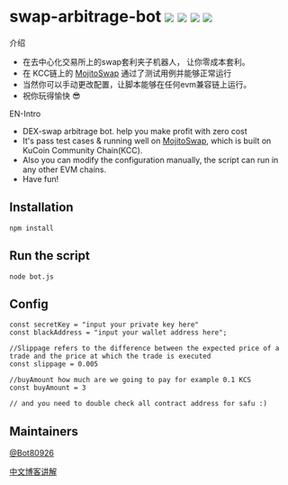 # swap-arbitrage-bot ![](https://img.shields.io/badge/license-ISC-blue) ![](https://img.shields.io/badge/version-v1.0.0-blue) ![](https://img.shields.io/badge/ethers-v5.5.3-blue) ![](https://img.shields.io/badge/nodejs-passing-brightgreen)

介绍
- 在去中心化交易所上的swap套利夹子机器人， 让你零成本套利。
- 在 KCC链上的 [MojitoSwap](https://app.mojitoswap.finance/) 通过了测试用例并能够正常运行
- 当然你可以手动更改配置，让脚本能够在任何evm兼容链上运行。
- 祝你玩得愉快 😎

EN-Intro
- DEX-swap arbitrage bot. help you make profit with zero cost 
- It's pass test cases & running well on [MojitoSwap](https://app.mojitoswap.finance/), which is built on KuCoin Community Chain(KCC).
- Also you can modify the configuration manually, the script can run in any other EVM chains.
- Have fun! 


## Installation

```
npm install
```

## Run the script

```
node bot.js
```

## Config

```
const secretKey = "input your private key here"
const blackAddress = "input your wallet address here";

//Slippage refers to the difference between the expected price of a trade and the price at which the trade is executed
const slippage = 0.005

//buyAmount how much are we going to pay for example 0.1 KCS
const buyAmount = 3

// and you need to double check all contract address for safu :)
```

## Maintainers

[@Bot80926](https://github.com/Bot80926)

[中文博客讲解](https://blog.csdn.net/qq_31915745?type=blog)

